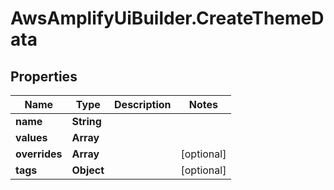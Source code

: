 # AwsAmplifyUiBuilder.CreateThemeData

## Properties

Name | Type | Description | Notes
------------ | ------------- | ------------- | -------------
**name** | **String** |  | 
**values** | **Array** |  | 
**overrides** | **Array** |  | [optional] 
**tags** | **Object** |  | [optional] 


